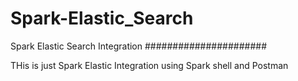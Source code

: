 # Spark-Elastic_Search
Spark Elastic Search Integration
######################

THis is just Spark Elastic Integration using Spark shell and Postman
